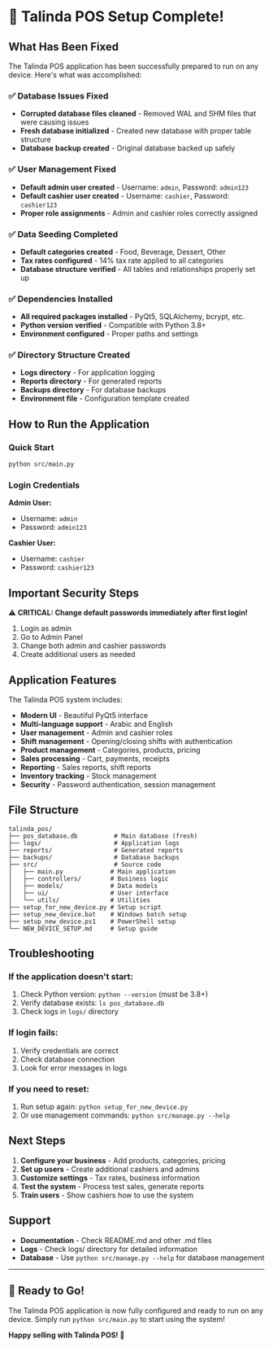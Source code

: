 # 🎉 Talinda POS Setup Complete!

## What Has Been Fixed

The Talinda POS application has been successfully prepared to run on any device. Here's what was accomplished:

### ✅ Database Issues Fixed
- **Corrupted database files cleaned** - Removed WAL and SHM files that were causing issues
- **Fresh database initialized** - Created new database with proper table structure
- **Database backup created** - Original database backed up safely

### ✅ User Management Fixed
- **Default admin user created** - Username: `admin`, Password: `admin123`
- **Default cashier user created** - Username: `cashier`, Password: `cashier123`
- **Proper role assignments** - Admin and cashier roles correctly assigned

### ✅ Data Seeding Completed
- **Default categories created** - Food, Beverage, Dessert, Other
- **Tax rates configured** - 14% tax rate applied to all categories
- **Database structure verified** - All tables and relationships properly set up

### ✅ Dependencies Installed
- **All required packages installed** - PyQt5, SQLAlchemy, bcrypt, etc.
- **Python version verified** - Compatible with Python 3.8+
- **Environment configured** - Proper paths and settings

### ✅ Directory Structure Created
- **Logs directory** - For application logging
- **Reports directory** - For generated reports
- **Backups directory** - For database backups
- **Environment file** - Configuration template created

## How to Run the Application

### Quick Start
```bash
python src/main.py
```

### Login Credentials
**Admin User:**
- Username: `admin`
- Password: `admin123`

**Cashier User:**
- Username: `cashier`
- Password: `cashier123`

## Important Security Steps

⚠️ **CRITICAL: Change default passwords immediately after first login!**

1. Login as admin
2. Go to Admin Panel
3. Change both admin and cashier passwords
4. Create additional users as needed

## Application Features

The Talinda POS system includes:

- **Modern UI** - Beautiful PyQt5 interface
- **Multi-language support** - Arabic and English
- **User management** - Admin and cashier roles
- **Shift management** - Opening/closing shifts with authentication
- **Product management** - Categories, products, pricing
- **Sales processing** - Cart, payments, receipts
- **Reporting** - Sales reports, shift reports
- **Inventory tracking** - Stock management
- **Security** - Password authentication, session management

## File Structure

```
talinda_pos/
├── pos_database.db          # Main database (fresh)
├── logs/                    # Application logs
├── reports/                 # Generated reports
├── backups/                 # Database backups
├── src/                     # Source code
│   ├── main.py             # Main application
│   ├── controllers/        # Business logic
│   ├── models/             # Data models
│   ├── ui/                 # User interface
│   └── utils/              # Utilities
├── setup_for_new_device.py # Setup script
├── setup_new_device.bat    # Windows batch setup
├── setup_new_device.ps1    # PowerShell setup
└── NEW_DEVICE_SETUP.md     # Setup guide
```

## Troubleshooting

### If the application doesn't start:
1. Check Python version: `python --version` (must be 3.8+)
2. Verify database exists: `ls pos_database.db`
3. Check logs in `logs/` directory

### If login fails:
1. Verify credentials are correct
2. Check database connection
3. Look for error messages in logs

### If you need to reset:
1. Run setup again: `python setup_for_new_device.py`
2. Or use management commands: `python src/manage.py --help`

## Next Steps

1. **Configure your business** - Add products, categories, pricing
2. **Set up users** - Create additional cashiers and admins
3. **Customize settings** - Tax rates, business information
4. **Test the system** - Process test sales, generate reports
5. **Train users** - Show cashiers how to use the system

## Support

- **Documentation** - Check README.md and other .md files
- **Logs** - Check logs/ directory for detailed information
- **Database** - Use `python src/manage.py --help` for database management

---

## 🚀 Ready to Go!

The Talinda POS application is now fully configured and ready to run on any device. Simply run `python src/main.py` to start using the system!

**Happy selling with Talinda POS! 🛒** 